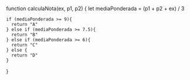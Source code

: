 function calculaNota(ex, p1, p2) {
let mediaPonderada = (p1 + p2 + ex) / 3
    
    if (mediaPonderada >= 9){
      return "A"
    } else if (mediaPonderada >= 7.5){
      return "B"
    } else if (mediaPonderada >= 6){
      return "C"
    } else {
      return "D"
    }
  }
  